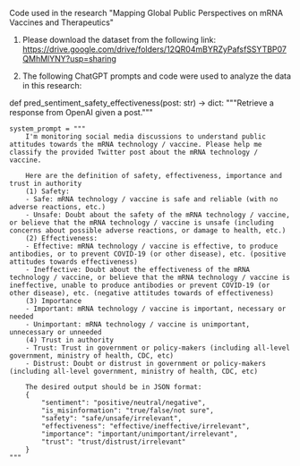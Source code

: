 Code used in the research "Mapping Global Public Perspectives on mRNA Vaccines and Therapeutics"

1. Please download the dataset from the following link: https://drive.google.com/drive/folders/12QR04mBYRZyPafsfSSYTBP07QMhMlYNY?usp=sharing

2. The following ChatGPT prompts and code were used to analyze the data in this research:

def pred_sentiment_safety_effectiveness(post: str) -> dict:
    """Retrieve a response from OpenAI given a post."""

    system_prompt = """
        I'm monitoring social media discussions to understand public attitudes towards the mRNA technology / vaccine. Please help me classify the provided Twitter post about the mRNA technology / vaccine.
        
        Here are the definition of safety, effectiveness, importance and trust in authority
        (1) Safety:
        - Safe: mRNA technology / vaccine is safe and reliable (with no adverse reactions, etc.)
        - Unsafe: Doubt about the safety of the mRNA technology / vaccine, or believe that the mRNA technology / vaccine is unsafe (including concerns about possible adverse reactions, or damage to health, etc.)
        (2) Effectiveness:
        - Effective: mRNA technology / vaccine is effective, to produce antibodies, or to prevent COVID-19 (or other disease), etc. (positive attitudes towards effectiveness)
        - Ineffective: Doubt about the effectiveness of the mRNA technology / vaccine, or believe that the mRNA technology / vaccine is ineffective, unable to produce antibodies or prevent COVID-19 (or other disease), etc. (negative attitudes towards of effectiveness)
        (3) Importance
        - Important: mRNA technology / vaccine is important, necessary or needed
        - Unimportant: mRNA technology / vaccine is unimportant, unnecessary or unneeded
        (4) Trust in authority
        - Trust: Trust in government or policy-makers (including all-level government, ministry of health, CDC, etc) 
        - Distrust: Doubt or distrust in government or policy-makers (including all-level government, ministry of health, CDC, etc)

        The desired output should be in JSON format:
        {
            "sentiment": "positive/neutral/negative",
            "is_misinformation": "true/false/not sure",
            "safety": "safe/unsafe/irrelevant",
            "effectiveness": "effective/ineffective/irrelevant",
            "importance": "important/unimportant/irrelevant",
            "trust": "trust/distrust/irrelevant"
        }
    """
